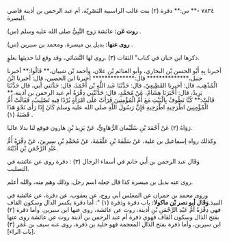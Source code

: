 ٧٨٣٤ -** س:** دقرة (٢) بنت غالب الراسبية البَصْرِيّة، أم عبد الرحمن بن أذينة قاضي البصرة.

**روت عَن:** عائشة زوج النَّبِيُّ صلى الله عليه وسلم (س) .

**روى عنها:** بديل بن ميسرة، ومحمد بن سيرين (س) .

ذكرها ابن حبان في كتاب" الثقات (٣) .روى لها النَّسَائي، وقد وقع لنا حديثها بعلوٍ.

أخبرنا بِهِ أَبُو الحسن بْن البخاري، وأبو الغنائم بْن علان، وأحمد بْن شيبان،** قَالُوا:** أخبرنا حنبل،************** قال:************** أخبرنا ابن الحصين، قال: أخبرنا ابْنُ الْمُذْهِب، قال: أخبرنا القَطِيعِيّ، قال: حَدَّثَنَا عَبد اللَّهِ بْن أَحْمَدَ، قال: حَدَّثني أبي، قال حَدَّثَنَا يَزِيدُ، قال: أَخْبَرَنَا هِشَامُ، عَنْ مُحَمَّدٍ، قال: حَدَّثَتْنِي دِقْرَةُ أم عبد الرحمن بن أذينة،** قَالَتْ:** كُنَّا نَطُوفُ بِالْبَيْتِ مَعَ أُمِّ الْمُؤْمِنِينَ فَرَأَتْ عَلَى امْرَأَةٍ بُرْدًا فِيهِ تَصْلِيبٌ، فَقَالَتْ أُمُّ الْمُؤْمِنِينَ اطْرَحِيهِ اطْرَحِيهِ فَإِنَّ رَسُولَ اللَّهِ صلى الله عليه وسلم كَانَ إِذَا رَأَى نَحْوَ هَذَا قَضَبَهُ (١) .

رَوَاهُ (٢) عَنْ أَحْمَدَ بْنِ سُلَيْمان الرُّهَاوِيُّ، عَنْ يَزِيدَ بْنِ هارون فوقع لنا بدلا عاليا.

وكذلك رواه إسماعيل بن علية، عَنْ سَلَمَةَ بْنِ عَلْقَمَةَ، عَنْ مُحَمَّدِ بْنِ سِيرِينَ، عَنْ دِقْرَةُ أُمُّ عَبْدِ الرَّحْمَنِ بْنِ أُذَيْنَةَ.

وَقَال عبد الرحمن بن أَبي حاتم في أسماء الرجال (٣) : دقرة روى عن عائشة في التصليب.

روى عنه بديل بن ميسرة كذا قال جعله اسم رجل، وذلك وهم منه، والله أعلم.

وروى محمد بن حمران عن المغلس أبي روح، عن يعقوب، عن دقرة، عن عائشة في النبيذ.**وَقَال أبو نصر بْن ماكولا:** باب دقرة وذفرة (١) ": أما دقرة بكسر الدال وسكون القاف فهي دِقْرَةُ أُمُّ عَبْدِ الرَّحْمَنِ بْنِ أذينة، روت عن عائشة، روى عنها ابن سيرين. وأما ذقرة (٢) بفتح الذال وسكون القاف فهوي ذفرة أم عبد الرحمن بن أذينة روت عن عائشة روى عنها ابن سيرين، وأما ذفرة بفتح الذال المعجمة فهو خليد بن ذفرة، روى عنه سيف بن عُمَر (٣) .[باب الراء]